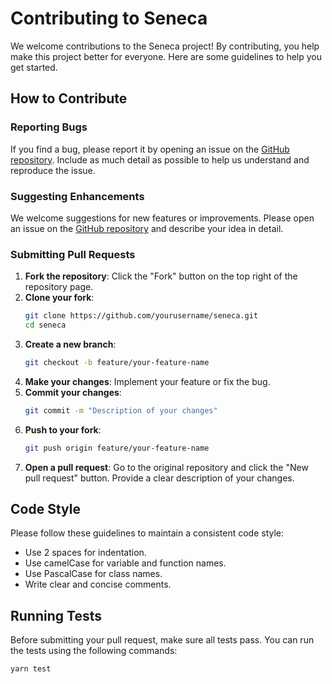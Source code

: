 # Contributing to Seneca

We welcome contributions to the Seneca project! By contributing, you help make this project better for everyone. Here are some guidelines to help you get started.

## How to Contribute

### Reporting Bugs

If you find a bug, please report it by opening an issue on the [GitHub repository](https://github.com/yourusername/seneca/issues). Include as much detail as possible to help us understand and reproduce the issue.

### Suggesting Enhancements

We welcome suggestions for new features or improvements. Please open an issue on the [GitHub repository](https://github.com/yourusername/seneca/issues) and describe your idea in detail.

### Submitting Pull Requests

1. **Fork the repository**: Click the "Fork" button on the top right of the repository page.
2. **Clone your fork**: 
    ```bash
    git clone https://github.com/yourusername/seneca.git
    cd seneca
    ```
3. **Create a new branch**: 
    ```bash
    git checkout -b feature/your-feature-name
    ```
4. **Make your changes**: Implement your feature or fix the bug.
5. **Commit your changes**: 
    ```bash
    git commit -m "Description of your changes"
    ```
6. **Push to your fork**: 
    ```bash
    git push origin feature/your-feature-name
    ```
7. **Open a pull request**: Go to the original repository and click the "New pull request" button. Provide a clear description of your changes.

## Code Style

Please follow these guidelines to maintain a consistent code style:

- Use 2 spaces for indentation.
- Use camelCase for variable and function names.
- Use PascalCase for class names.
- Write clear and concise comments.

## Running Tests

Before submitting your pull request, make sure all tests pass. You can run the tests using the following commands:

```bash
yarn test